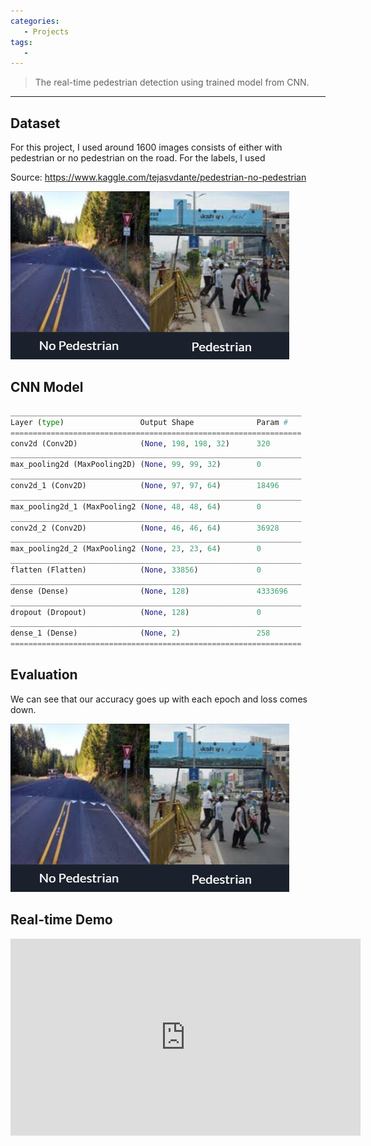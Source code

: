 ```yaml
---
categories: 
   - Projects
tags:
   - 
---
```

> The real-time pedestrian detection using trained model from CNN.


- - - 


## Dataset
For this project, I used around 1600 images consists of either with pedestrian or no pedestrian on the road. For the labels, I used 

Source: https://www.kaggle.com/tejasvdante/pedestrian-no-pedestrian

![structure](https://raw.githubusercontent.com/yonghoson/yonghoson.github.io/master/images/pedestrian.PNG)

## CNN Model


```python
_________________________________________________________________
Layer (type)                 Output Shape              Param #   
=================================================================
conv2d (Conv2D)              (None, 198, 198, 32)      320       
_________________________________________________________________
max_pooling2d (MaxPooling2D) (None, 99, 99, 32)        0         
_________________________________________________________________
conv2d_1 (Conv2D)            (None, 97, 97, 64)        18496     
_________________________________________________________________
max_pooling2d_1 (MaxPooling2 (None, 48, 48, 64)        0         
_________________________________________________________________
conv2d_2 (Conv2D)            (None, 46, 46, 64)        36928     
_________________________________________________________________
max_pooling2d_2 (MaxPooling2 (None, 23, 23, 64)        0         
_________________________________________________________________
flatten (Flatten)            (None, 33856)             0         
_________________________________________________________________
dense (Dense)                (None, 128)               4333696   
_________________________________________________________________
dropout (Dropout)            (None, 128)               0         
_________________________________________________________________
dense_1 (Dense)              (None, 2)                 258       
=================================================================

```


## Evaluation
We can see that our accuracy goes up with each epoch and loss comes down.

![structure](https://raw.githubusercontent.com/yonghoson/yonghoson.github.io/master/images/pedestrian.PNG)

## Real-time Demo

<iframe width="560"
        height="315"
        src="https://www.youtube.com/embed/mlv56ChJPcY"
        frameborder="0"
        allow="autoplay; encrypted-media"
        allowfullscreen></iframe>



